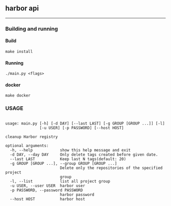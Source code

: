 ## harbor api
----

### Building and running

#### Build

```shell
make install
```

#### Running

```shell
./main.py <flags>
```


#### docker

```shell
make docker
```

### USAGE

```shell

usage: main.py [-h] [-d DAY] [--last LAST] [-g GROUP [GROUP ...]] [-l]
               [-u USER] [-p PASSWORD] [--host HOST]

cleanup Harbor registry

optional arguments:
  -h, --help            show this help message and exit
  -d DAY, --day DAY     Only delete tags created before given date.
  --last LAST           Keep last N tags(default: 20)
  -g GROUP [GROUP ...], --group GROUP [GROUP ...]
                        Delete only the repositories of the specified project
                        group
  -l, --list            list all project group
  -u USER, --user USER  harbor user
  -p PASSWORD, --password PASSWORD
                        harbor password
  --host HOST           harbor host
  
 ```

